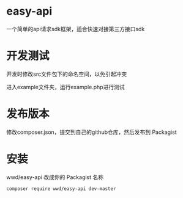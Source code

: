 # easy-api

一个简单的api请求sdk框架，适合快速对接第三方接口sdk

# 开发测试
开发时修改src文件包下的命名空间，以免引起冲突

进入example文件夹，运行example.php进行测试

# 发布版本
修改composer.json，提交到自己的github仓库，然后发布到 Packagist

# 安装
wwd/easy-api 改成你的 Packagist 名称

~~~
composer require wwd/easy-api dev-master
~~~